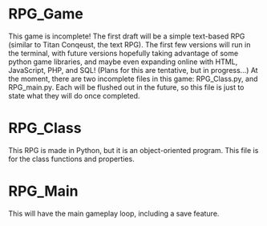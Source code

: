 # RPG_Game
This game is incomplete! The first draft will be a simple text-based RPG (similar to Titan Conqeust, the text RPG).
The first few versions will run in the terminal, with future versions hopefully taking advantage of some python game libraries,
and maybe even expanding online with HTML, JavaScript, PHP, and SQL! (Plans for this are tentative, but in progress...)
At the moment, there are two incomplete files in this game: RPG_Class.py, and RPG_main.py. 
Each will be flushed out in the future, so this file is just to state what they will do once completed.

# RPG_Class
This RPG is made in Python, but it is an object-oriented program. This file is for the class functions and properties.

# RPG_Main
This will have the main gameplay loop, including a save feature.
